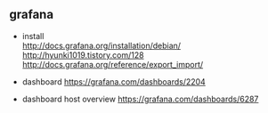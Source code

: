 ## grafana

- install  	
http://docs.grafana.org/installation/debian/  
http://hyunki1019.tistory.com/128  
http://docs.grafana.org/reference/export_import/  

- dashboard	https://grafana.com/dashboards/2204  
- dashboard host overview	https://grafana.com/dashboards/6287    